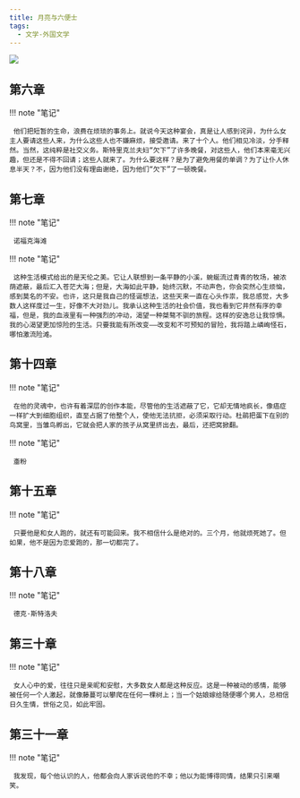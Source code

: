 ```yaml
---
title: 月亮与六便士
tags:
  - 文学-外国文学
---
```


![](https://cdn.weread.qq.com/weread/cover/19/YueWen_922455/t7_YueWen_922455.jpg)


## 第六章




!!! note "笔记"

	 他们把短暂的生命，浪费在烦琐的事务上。就说今天这种宴会，真是让人感到诧异，为什么女主人要请这些人来，为什么这些人也不嫌麻烦，接受邀请。来了十个人。他们相见冷淡，分手释然。当然，这纯粹是社交义务。斯特里克兰夫妇“欠下”了许多晚餐，对这些人，他们本来毫无兴趣，但还是不得不回请；这些人就来了。为什么要这样？是为了避免用餐的单调？为了让仆人休息半天？不，因为他们没有理由谢绝，因为他们“欠下”了一顿晚餐。 


## 第七章




!!! note "笔记"

	 诺福克海滩 


!!! note "笔记"

	 这种生活模式给出的是天伦之美。它让人联想到一条平静的小溪，蜿蜒流过青青的牧场，被浓荫遮蔽，最后汇入苍茫大海；但是，大海如此平静，始终沉默，不动声色，你会突然心生烦恼，感到莫名的不安。也许，这只是我自己的怪诞想法，这些天来一直在心头作祟，我总感觉，大多数人这样度过一生，好像不大对劲儿。我承认这种生活的社会价值，我也看到它井然有序的幸福，但是，我的血液里有一种强烈的冲动，渴望一种桀骜不驯的旅程。这样的安逸总让我惊惧。我的心渴望更加惊险的生活。只要我能有所改变——改变和不可预知的冒险，我将踏上嶙峋怪石，哪怕激流险滩。 


## 第十四章




!!! note "笔记"

	 在他的灵魂中，也许有着深层的创作本能，尽管他的生活遮蔽了它，它却无情地疯长，像癌症一样扩大到细胞组织，直至占据了他整个人，使他无法抗拒，必须采取行动。杜鹃把蛋下在别的鸟窝里，当雏鸟孵出，它就会把人家的孩子从窝里挤出去，最后，还把窝掀翻。 


!!! note "笔记"

	 齑粉 


## 第十五章




!!! note "笔记"

	 只要他是和女人跑的，就还有可能回来。我不相信什么是绝对的。三个月，他就烦死她了。但如果，他不是因为恋爱跑的，那一切都完了。 


## 第十八章




!!! note "笔记"

	 德克·斯特洛夫 


## 第三十章




!!! note "笔记"

	 女人心中的爱，往往只是亲昵和安慰，大多数女人都是这种反应。这是一种被动的感情，能够被任何一个人激起，就像藤蔓可以攀爬在任何一棵树上；当一个姑娘嫁给随便哪个男人，总相信日久生情，世俗之见，如此牢固。 


## 第三十一章




!!! note "笔记"

	 我发现，每个他认识的人，他都会向人家诉说他的不幸；他以为能博得同情，结果只引来嘲笑。 

